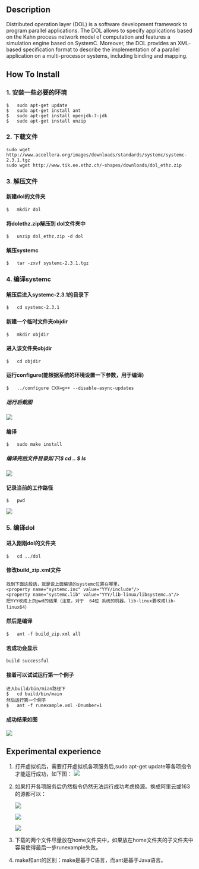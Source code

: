 ## Description
   Distributed operation layer (DOL) is a software development framework to program parallel applications. The DOL allows to specify applications based on the Kahn process network model of computation and features a simulation engine based on SystemC. Moreover, the DOL provides an XML-based specification format to describe the implementation of a parallel application on a multi-processor systems, including binding and mapping.

## How To Install
### 1. 安装一些必要的环境
	$	sudo apt-get update
	$	sudo apt-get install ant	
	$ 	sudo apt-get install openjdk-7-jdk
	$	sudo apt-get install unzip
### 2. 下载文件
	sudo wget http://www.accellera.org/images/downloads/standards/systemc/systemc-2.3.1.tgz
	sudo wget http://www.tik.ee.ethz.ch/~shapes/downloads/dol_ethz.zip
### 3. 解压文件
#### 新建dol的文件夹 
	$	mkdir dol
#### 将dolethz.zip解压到 dol文件夹中
	$	unzip dol_ethz.zip -d dol
#### 解压systemc
	$	tar -zxvf systemc-2.3.1.tgz
### 4. 编译systemc
#### 解压后进入systemc-2.3.1的目录下
	$	cd systemc-2.3.1
#### 新建一个临时文件夹objdir
	$	mkdir objdir
#### 进入该文件夹objdir
	$	cd objdir
#### 运行configure(能根据系统的环境设置一下参数，用于编译)
	$	../configure CXX=g++ --disable-async-updates
##### 运行后截图
![](http://a1.qpic.cn/psb?/V149UnPL1VXJy8/SRiWzFDqI1qUi7dJksFaKAq3jGSa0B0ywmMBXwPFSRI!/c/dMgAAAAAAAAA&ek=1&kp=1&pt=0&bo=1ALQAdQC0AEDCC0!&sce=0-12-12&rf=0-18)
#### 编译
	$	sudo make install
##### 编译完后文件目录如下($ cd ..        $ ls
![](http://a4.qpic.cn/psb?/V149UnPL1VXJy8/cEbGTFm0dQ9jbxt32rLjbY3XkNstVYxCTjPFG.vK7p4!/c/dFsBAAAAAAAA&ek=1&kp=1&pt=0&bo=ewJbAHsCWwADCC0!&sce=0-12-12&rf=0-18)
#### 记录当前的工作路径
	$	pwd
![](http://a3.qpic.cn/psb?/V149UnPL1VXJy8/TZbshTt2q8iwM.efsmHJqAplXwNjbpzBQWP7C2.OR1w!/c/dAYBAAAAAAAA&ek=1&kp=1&pt=0&bo=wQEpAMEBKQADCC0!&sce=0-12-12&rf=0-18)
### 5. 编译dol
#### 进入刚刚dol的文件夹
	$	cd ../dol
#### 修改build_zip.xml文件
    找到下面这段话，就是说上面编译的systemc位置在哪里，
	<property name="systemc.inc" value="YYY/include"/>
	<property name="systemc.lib" value="YYY/lib-linux/libsystemc.a"/>
	把YYY改成上页pwd的结果（注意，对于  64位 系统的机器，lib-linux要改成lib-linux64）
#### 然后是编译
	$	ant -f build_zip.xml all
#### 若成功会显示
	build successful
#### 接着可以试试运行第一个例子
	进入build/bin/mian路径下
	$	cd build/bin/main
	然后运行第一个例子
	$	ant -f runexample.xml -Dnumber=1
#### 成功结果如图
![](http://a4.qpic.cn/psb?/V149UnPL1VXJy8/wsWxZ.C*G*O8yKsRp7Bf7YGAazIOEo1*Hlwx1*rXi.c!/c/dMcAAAAAAAAA&ek=1&kp=1&pt=0&bo=1QLRAdUC0QEDCC0!&sce=0-12-12&rf=0-18)


## Experimental experience
1. 打开虚拟机后，需要打开虚拟机各项服务后,sudo apt-get update等各项指令才能运行成功，如下图：
![](http://a3.qpic.cn/psb?/V149UnPL1VXJy8/xKakWY4n8EoqbQJYYexH0zSLGBymK2ue19hMqk2vzVg!/c/dAYBAAAAAAAA&ek=1&kp=1&pt=0&bo=fAFrAHwBawADCC0!&sce=0-12-12&rf=0-18)
2. 如果打开各项服务后仍然指令仍然无法运行成功考虑换源。换成阿里云或163的源都可以：

	![](http://a4.qpic.cn/psb?/V149UnPL1VXJy8/8TPBpc4agOhkge29*OYsqJZ7je4BZ*UjWzL.dqBSjV4!/b/dMcAAAAAAAAA&ek=1&kp=1&pt=0&bo=6wAkAOsAJAADCC0!&sce=0-12-12&rf=viewer_311&t=5)

	![](http://a3.qpic.cn/psb?/V149UnPL1VXJy8/VoLUwDnXn0pftfPQB2qzlB7zMVYxQjgV1flI*THVSNU!/c/dAYBAAAAAAAA&ek=1&kp=1&pt=0&bo=mgCAAJoAgAADACU!&sce=0-12-12&rf=0-18)

	![](http://a4.qpic.cn/psb?/V149UnPL1VXJy8/YYCTBnJu2NbAQgOaxOIj7voF3jZdxPRmetQlfeIZXPM!/c/dMcAAAAAAAAA&ek=1&kp=1&pt=0&bo=LAIvACwCLwADCC0!&sce=0-12-12&rf=0-18)
3. 下载的两个文件尽量放在home文件夹中，如果放在home文件夹的子文件夹中容易使得最后一步runexample失败。
4. make和ant的区别：make是基于C语言，而ant是基于Java语言。
